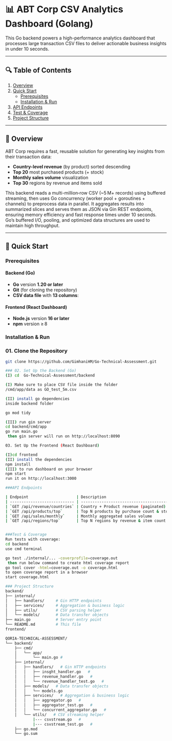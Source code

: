 # 📊 ABT Corp CSV Analytics Dashboard (Golang)

This Go backend powers a high-performance analytics dashboard that processes large transaction CSV files to deliver actionable business insights in under 10 seconds.

---

## 🔍 Table of Contents

1. [Overview](#overview)  
2. [Quick Start](#quick-start)  
   - [Prerequisites](#prerequisites)  
   - [Installation & Run](#installation--run)  
3. [API Endpoints](#api-endpoints)  
4. [Test & Coverage](#test--coverage)  
5. [Project Structure](#project-structure)  
---

## 📌 Overview

ABT Corp requires a fast, reusable solution for generating key insights from their transaction data:

- **Country-level revenue** (by product) sorted descending  
- **Top 20** most purchased products (+ stock)  
- **Monthly sales volume** visualization  
- **Top 30** regions by revenue and items sold  

This backend reads a multi-million‑row CSV (~5 M+ records) using buffered streaming, then uses Go concurrency (worker pool + goroutines + channels) to preprocess data in parallel. It aggregates results into summarized slices and serves them as JSON via Gin REST endpoints, ensuring memory efficiency and fast response times under 10 seconds. Go’s buffered I/O, pooling, and optimized data structures are used to maintain high throughput.


---

## 🚀 Quick Start

### Prerequisites

#### Backend (Go)
- **Go** version **1.20 or later**
- **Git** (for cloning the repository)
- **CSV data file** with **13 columns**:

#### Frontend (React Dashboard)
- **Node.js** version **16 or later**
- **npm** version ≥ 8

### Installation & Run

### 01. Clone the Repository
```bash
git clone https://github.com/GimhaniHM/Go-Technical-Assessment.git

### 02. Set Up the Backend (Go)
(I) cd  Go-Technical-Assessment/backend

(I) Make sure to place CSV file inside the folder
/cmd/app/data as GO_test_5m.csv

(II) install go dependencies
inside backend folder

go mod tidy

(III) run gin server
cd backend/cmd/app
go run main.go
 then gin server will run on http://localhost:8090

03. Set Up the Frontend (React Dashboard)

(I)cd frontend
(II) install the dependencies
npm install
(III) to run dashboard on your browser
npm start
run it on http://localhost:3000

###API Endpoints

| Endpoint                     | Description                              | Query Params          |
| ---------------------------- | ---------------------------------------- | --------------------- |
| `GET /api/revenue/countries` | Country + Product revenue (paginated)    | `limit`, `offset`     |
| `GET /api/products/top`      | Top N products by purchase count & stock | `limit` (default: 20) |
| `GET /api/sales/monthly`     | Monthly aggregated sales volume          | —                     |
| `GET /api/regions/top`       | Top N regions by revenue & item count    | `limit` (default: 30) |


###Test & Coverage
Run tests with coverage:
cd backend
use cmd terminal

go test ./internal/... -coverprofile=coverage.out
 then run below command to create html coverage report
go tool cover -html=coverage.out -o coverage.html
to open coverage report in a browser 
start coverage.html

### Project Structure
backend/
├── internal/
│   ├── handlers/     # Gin HTTP endpoints
│   ├── services/     # Aggregation & business logic
│   ├── utils/        # CSV parsing helper
│   └── models/       # Data transfer objects
├── main.go           # Server entry point
└── README.md         # This file
frontend/

QORIA-TECHNICAL-ASSESSMENT/
└── backend/
    ├── cmd/
    │   └── app/
    │       └── main.go #
    ├── internal/
    │   ├── handlers/   # Gin HTTP endpoints
    │   │   ├── insght_handler.go   #
    │   │   ├── revenue_handler.go   #
    │   │   └── revenue_handler_test.go   #
    │   ├── models/   # Data transfer objects
    │   │   └── models.go
    │   ├── services/   # Aggregation & business logic
    │   │   ├── aggregator.go   #
    │   │   ├── aggregator_test.go   #
    │   │   └── concurrent_aggregator.go   #
    │   └── utils/   # CSV streaming helper
            |--- csvstream.go   #
            |--- csvstream_test.go   #
    ├── go.mod
    └── go.sum

